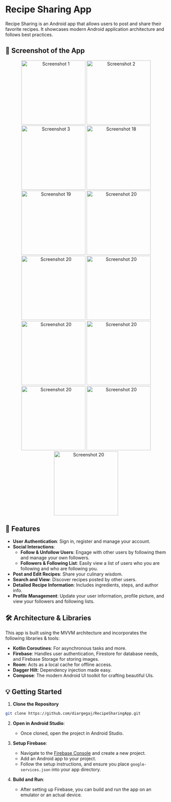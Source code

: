# Recipe Sharing App

Recipe Sharing is an Android app that allows users to post and share their favorite recipes. It showcases modern Android application architecture and follows best practices.

## 📸 Screenshot of the App

<div align="center">
  <img src="./app_screenshots/Screenshot_21.png" alt="Screenshot 1" width="200"/>
  <img src="./app_screenshots/Screenshot_22.png" alt="Screenshot 2" width="200"/>
  <img src="./app_screenshots/Screenshot_3.png" alt="Screenshot 3" width="200"/>
  <img src="./app_screenshots/Screenshot_24.png" alt="Screenshot 18" width="200"/>
  <img src="./app_screenshots/Screenshot_23.png" alt="Screenshot 19" width="200"/>
  <img src="./app_screenshots/Screenshot_20.png" alt="Screenshot 20" width="200"/>
  <img src="./app_screenshots/Screenshot_25.png" alt="Screenshot 20" width="200"/>
  <img src="./app_screenshots/Screenshot_26.png" alt="Screenshot 20" width="200"/>
  <img src="./app_screenshots/Screenshot_27.png" alt="Screenshot 20" width="200"/>
  <img src="./app_screenshots/Screenshot_28.png" alt="Screenshot 20" width="200"/>
  <img src="./app_screenshots/Screenshot_29.png" alt="Screenshot 20" width="200"/>
  <img src="./app_screenshots/Screenshot_31.png" alt="Screenshot 20" width="200"/>
  <img src="./app_screenshots/Screenshot_32.png" alt="Screenshot 20" width="200"/>
</div>

## 🚀 Features

- **User Authentication**: Sign in, register and manage your account.
- **Social Interactions**:
    - **Follow & Unfollow Users**: Engage with other users by following them and manage your own followers.
    - **Followers & Following List**: Easily view a list of users who you are following and who are following you.
- **Post and Edit Recipes**: Share your culinary wisdom.
- **Search and View**: Discover recipes posted by other users.
- **Detailed Recipe Information**: Includes ingredients, steps, and author info.
- **Profile Management**: Update your user information, profile picture, and view your followers and following lists.

## 🛠 Architecture & Libraries

This app is built using the MVVM architecture and incorporates the following libraries & tools:

- **Kotlin Coroutines**: For asynchronous tasks and more.
- **Firebase**: Handles user authentication, Firestore for database needs, and Firebase Storage for storing images.
- **Room**: Acts as a local cache for offline access.
- **Dagger Hilt**: Dependency injection made easy.
- **Compose**: The modern Android UI toolkit for crafting beautiful UIs.

## 💡 Getting Started

1. **Clone the Repository**

```bash
git clone https://github.com/diargegaj/RecipeSharingApp.git
```

2. **Open in Android Studio**: 
   - Once cloned, open the project in Android Studio.

3. **Setup Firebase**:
   - Navigate to the [Firebase Console](https://console.firebase.google.com/) and create a new project.
   - Add an Android app to your project.
   - Follow the setup instructions, and ensure you place `google-services.json` into your app directory.

4. **Build and Run**:
   - After setting up Firebase, you can build and run the app on an emulator or an actual device.
